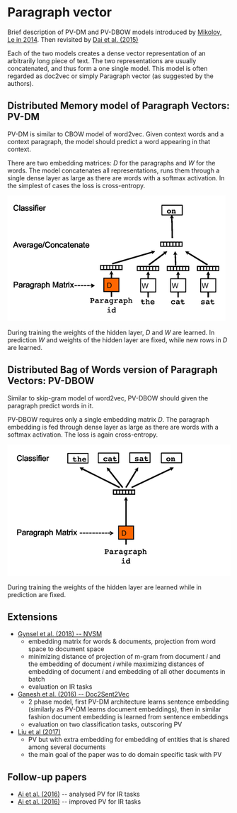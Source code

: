 [paper]: https://arxiv.org/abs/1405.4053
[imgs/pv-dm]: ./imgs/pv-dm.png
[imgs/pv-dbow]: ./imgs/pv-dbow.png

# Paragraph vector

Brief description of PV-DM and PV-DBOW models introduced by [Mikolov, Le in
2014][paper]. Then revisited by [Dai et al. (2015)](https://arxiv.org/pdf/1507.07998.pdf)

Each of the two models creates a dense vector representation of an arbitrarily
long piece of text. The two representations are usually concatenated, and thus
form a one single model. This model is often regarded as doc2vec or simply
Paragraph vector (as suggested by the authors).

## Distributed Memory model of Paragraph Vectors: PV-DM

PV-DM is similar to CBOW model of word2vec. Given context words and a context
paragraph, the model should predict a word appearing in that context.

There are two embedding matrices: $D$ for the paragraphs and $W$ for the words.
The model concatenates all representations, runs them through a single dense
layer as large as there are words with a softmax activation. In the simplest of
cases the loss is cross-entropy.

![PV-DM][imgs/pv-dm]

During training the weights of the hidden layer, $D$ and $W$ are learned. In
prediction $W$ and weights of the hidden layer are fixed, while new rows in $D$
are learned.

## Distributed Bag of Words version of Paragraph Vectors: PV-DBOW

Similar to skip-gram model of word2vec, PV-DBOW should given the paragraph
predict words in it.

PV-DBOW requires only a single embedding matrix $D$. The paragraph embedding is
fed through dense layer as large as there are words with a softmax activation.
The loss is again cross-entropy.

![PV-DBOW][imgs/pv-dbow]

During training the weights of the hidden layer are learned while in prediction
are fixed.

## Extensions

- [Gynsel et al. (2018) -- NVSM](https://dl.acm.org/doi/abs/10.1145/3196826)
    - embedding matrix for words & documents, projection from word space to document space
    - minimizing distance of projection of m-gram from document $i$ and the embedding of
  document $i$ while maximizing distances of embedding of document $i$ and
  embedding of all other documents in batch
    - evaluation on IR tasks
- [Ganesh et al. (2016) --
  Doc2Sent2Vec](http://audentia-gestion.fr/MICROSOFT/jawahar16_sigir.pdf)
    - 2 phase model, first PV-DM architecture learns sentence embedding
      (similarly as PV-DM learns document embeddings), then in similar fashion
      document embedding is learned from sentence embeddings
    - evaluation on two classification tasks, outscoring PV
- [Liu et al
  (2017)](https://ieeexplore.ieee.org/stamp/stamp.jsp?tp=&arnumber=7966147)
    - PV but with extra embedding for embedding of entities that is shared among
      several documents
    - the main goal of the paper was to do domain specific task with
      PV


## Follow-up papers

- [Ai et al. (2016)](https://dl.acm.org/doi/abs/10.1145/2970398.2970409) --
  analysed PV for IR tasks
- [Ai et al. (2016)](https://dl.acm.org/doi/abs/10.1145/2911451.2914688) --
  improved PV for IR tasks
